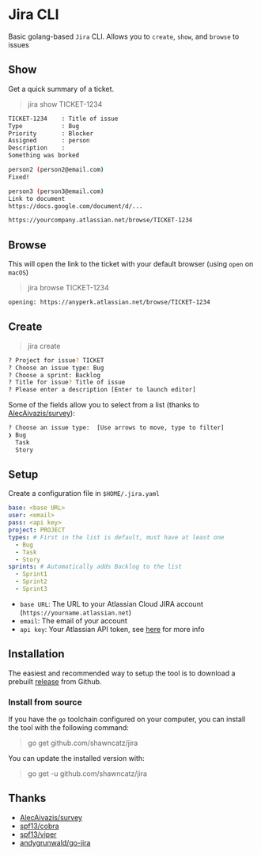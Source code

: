 # Jira CLI

Basic golang-based `Jira` CLI. Allows you to `create`, `show`, and `browse` to issues

## Show

Get a quick summary of a ticket.

> jira show TICKET-1234

```bash
TICKET-1234    : Title of issue
Type           : Bug
Priority       : Blocker
Assigned       : person
Description    :
Something was borked

person2 (person2@email.com)
Fixed!

person3 (person3@email.com)
Link to document
https://docs.google.com/document/d/...

https://yourcompany.atlassian.net/browse/TICKET-1234
```

## Browse

This will open the link to the ticket with your default browser (using
`open` on `macOS`)

> jira browse TICKET-1234

```bash
opening: https://anyperk.atlassian.net/browse/TICKET-1234
```

## Create

> jira create

```bash
? Project for issue? TICKET
? Choose an issue type: Bug
? Choose a sprint: Backlog
? Title for issue? Title of issue
? Please enter a description [Enter to launch editor]
```

Some of the fields allow you to select from a list 
(thanks to [AlecAivazis/survey](https://github.com/AlecAivazis/survey)):

```bash
? Choose an issue type:  [Use arrows to move, type to filter]
❯ Bug
  Task
  Story
```

## Setup

Create a configuration file in `$HOME/.jira.yaml`

```yaml
base: <base URL>
user: <email>
pass: <api key>
project: PROJECT
types: # First in the list is default, must have at least one
  - Bug
  - Task
  - Story
sprints: # Automatically adds Backlog to the list
  - Sprint1
  - Sprint2
  - Sprint3
```

* `base URL`: The URL to your Atlassian Cloud JIRA account 
   (`https://yourname.atlassian.net`)
* `email`: The email of your account
* `api key`: Your Atlassian API token, see [here](https://confluence.atlassian.com/cloud/api-tokens-938839638.html) for more info

## Installation

The easiest and recommended way to setup the tool is to download a prebuilt 
[release](https://github.com/shawncatz/jira/releases) from Github.

### Install from source

If you have the `go` toolchain configured on your computer, you can install the tool 
with the following command:

> go get github.com/shawncatz/jira

You can update the installed version with:

> go get -u github.com/shawncatz/jira

## Thanks

* [AlecAivazis/survey](https://github.com/AlecAivazis/survey)
* [spf13/cobra](https://github.com/spf13/cobra)
* [spf13/viper](https://github.com/spf13/viper)
* [andygrunwald/go-jira](https://github.com/andygrunwald/go-jira)
